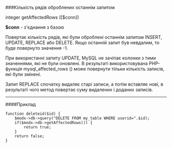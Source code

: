 ###Кількість рядів оброблених останнім запитом

integer getAffectedRows ([$conn])

**$conn** - з'єднання з базою

Повертає кількість рядів, які були оброблені останнім запитом INSERT, UPDATE, REPLACE або DELETE. Якщо останній запит був невдалим, то буде повернуто значення -1.

При використанні запиту UPDATE, MySQL не зачіпає колонки з тими значеннями, які не були оновлені. В результаті використовувана PHP-функція mysql_affected_rows () може повернути тільки кількість записів, які були змінені.

Запит REPLACE спочатку видаляє старі записи, а потім вставляє нові, в результаті чого метод повертає суму видалених і доданих записів.

***

####Приклад

	function deleteid($id) {  
		$modx->db->query("DELETE FROM my_table WHERE userid=".$id);  
		if($modx->db->getAffectedRows()) {  
			return true;  
		}  		
		return false;  		
	}